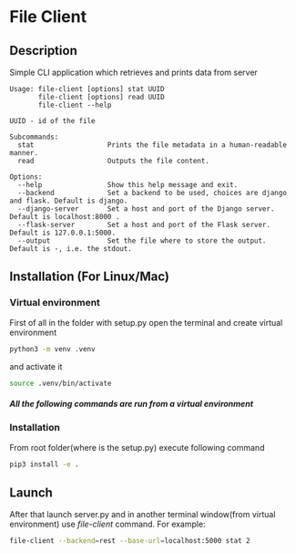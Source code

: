 # File Client

## Description
Simple CLI application which retrieves and prints data from server

    Usage: file-client [options] stat UUID
           file-client [options] read UUID
           file-client --help

    UUID - id of the file

    Subcommands:
      stat                  Prints the file metadata in a human-readable manner.
      read                  Outputs the file content.

    Options:
      --help                Show this help message and exit.
      --backend             Set a backend to be used, choices are django and flask. Default is django.
      --django-server       Set a host and port of the Django server. Default is localhost:8000 .
      --flask-server        Set a host and port of the Flask server. Default is 127.0.0.1:5000.
      --output              Set the file where to store the output. Default is -, i.e. the stdout.

## Installation (For Linux/Mac)
### Virtual environment
First of all in the folder with setup.py open the terminal and create virtual environment
```sh
python3 -m venv .venv
```
and activate it
```sh
source .venv/bin/activate
```

##### *All the following commands are run from a virtual environment*


### Installation
From root folder(where is the setup.py) execute following command
```sh
pip3 install -e .
```

## Launch
After that launch server.py and in another terminal window(from virtual environment) use *file-client* command. For example:
```sh
file-client --backend=rest --base-url=localhost:5000 stat 2
```
